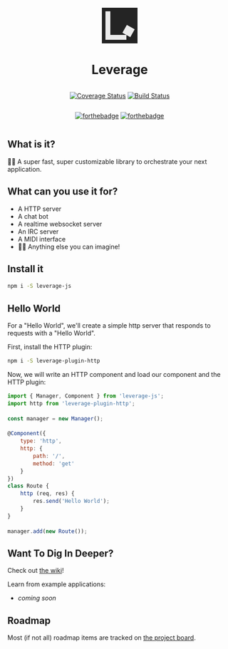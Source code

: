 <br>
<center>

<img src=".md-assets/logo.png" width="80" height="80">

<h1>Leverage</h1>

</center>

<center>

<span style="display: inline-block;">

[![Coverage Status](https://coveralls.io/repos/github/jakehamilton/leverage/badge.svg?branch=next)](https://coveralls.io/github/jakehamilton/leverage?branch=next)

</span>

<span style="display: inline-block;">

[![Build Status](https://travis-ci.org/jakehamilton/leverage.svg?branch=next)](https://travis-ci.org/jakehamilton/leverage)

</span>

</center>

<center>

<span style="display: inline-block;">

[![forthebadge](http://forthebadge.com/images/badges/makes-people-smile.svg)](http://forthebadge.com)

</span>

<span style="display: inline-block;">

[![forthebadge](http://forthebadge.com/images/badges/built-with-love.svg)](http://forthebadge.com)

</span>

</center>

What is it?
-----------

👩‍💻 A super fast, super customizable library to orchestrate your next application.

What can you use it for?
------------------------

+ A HTTP server
+ A chat bot
+ A realtime websocket server
+ An IRC server
+ A MIDI interface
+ 👩💭 Anything else you can imagine!

Install it
----------

```bash
npm i -S leverage-js
```

Hello World
-----------

For a "Hello World", we'll create a simple http server that responds to requests with a "Hello World".

First, install the HTTP plugin:

```bash
npm i -S leverage-plugin-http
```

Now, we will write an HTTP component and load our component and the HTTP plugin:

```js
import { Manager, Component } from 'leverage-js';
import http from 'leverage-plugin-http';

const manager = new Manager();

@Component({
    type: 'http',
    http: {
        path: '/',
        method: 'get'
    }
})
class Route {
    http (req, res) {
        res.send('Hello World');
    }
}

manager.add(new Route());
```

Want To Dig In Deeper?
----------------------

Check out [the wiki](https://github.com/jakehamilton/leverage/wiki)!

Learn from example applications:

+ *coming soon*

Roadmap
-------

Most (if not all) roadmap items are tracked on [the project board](https://github.com/jakehamilton/leverage/projects/2).
